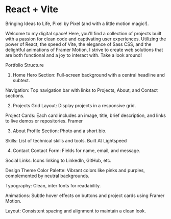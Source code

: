 # React + Vite

Bringing Ideas to Life, Pixel by Pixel (and with a little motion magic!).

Welcome to my digital space! Here, you'll find a collection of projects built with a passion for clean code and captivating user experiences. Utilizing the power of React, the speed of Vite, the elegance of Sass CSS, and the delightful animations of Framer Motion, I strive to create web solutions that are both functional and a joy to interact with. Take a look around!

Portfolio Structure
1. Home
Hero Section: Full-screen background with a central headline and subtext.

Navigation: Top navigation bar with links to Projects, About, and Contact sections.

2. Projects
Grid Layout: Display projects in a responsive grid.

Project Cards: Each card includes an image, title, brief description, and links to live demos or repositories.
Framer

3. About
Profile Section: Photo and a short bio.

Skills: List of technical skills and tools.
Built At Lightspeed

4. Contact
Contact Form: Fields for name, email, and message.

Social Links: Icons linking to LinkedIn, GitHub, etc.

Design Theme
Color Palette: Vibrant colors like pinks and purples, complemented by neutral backgrounds.

Typography: Clean, inter fonts for readability.

Animations: Subtle hover effects on buttons and project cards using Framer Motion.

Layout: Consistent spacing and alignment to maintain a clean look.